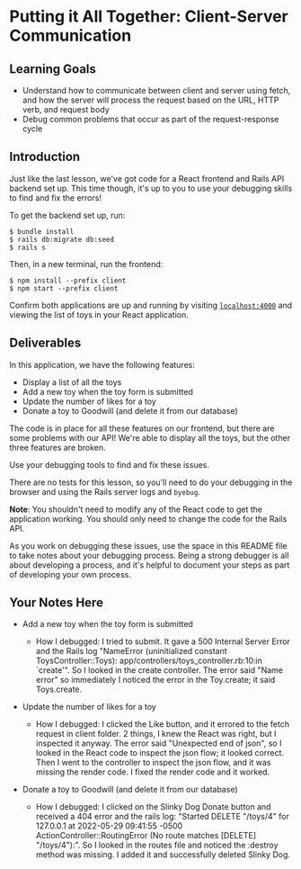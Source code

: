 # Putting it All Together: Client-Server Communication

## Learning Goals

- Understand how to communicate between client and server using fetch, and how
  the server will process the request based on the URL, HTTP verb, and request
  body
- Debug common problems that occur as part of the request-response cycle

## Introduction

Just like the last lesson, we've got code for a React frontend and Rails API
backend set up. This time though, it's up to you to use your debugging skills to
find and fix the errors!

To get the backend set up, run:

```console
$ bundle install
$ rails db:migrate db:seed
$ rails s
```

Then, in a new terminal, run the frontend:

```console
$ npm install --prefix client
$ npm start --prefix client
```

Confirm both applications are up and running by visiting
[`localhost:4000`](http://localhost:4000) and viewing the list of toys in your
React application.

## Deliverables

In this application, we have the following features:

- Display a list of all the toys
- Add a new toy when the toy form is submitted
- Update the number of likes for a toy
- Donate a toy to Goodwill (and delete it from our database)

The code is in place for all these features on our frontend, but there are some
problems with our API! We're able to display all the toys, but the other three
features are broken.

Use your debugging tools to find and fix these issues.

There are no tests for this lesson, so you'll need to do your debugging in the
browser and using the Rails server logs and `byebug`.

**Note**: You shouldn't need to modify any of the React code to get the
application working. You should only need to change the code for the Rails API.

As you work on debugging these issues, use the space in this README file to take
notes about your debugging process. Being a strong debugger is all about
developing a process, and it's helpful to document your steps as part of
developing your own process.

## Your Notes Here

- Add a new toy when the toy form is submitted

  - How I debugged:  I tried to submit.  It gave a 500 Internal Server Error and the Rails log "NameError (uninitialized constant ToysController::Toys):
  app/controllers/toys_controller.rb:10:in `create'". So I looked in the create controller.  The error said "Name error" so immediately I noticed the error in the Toy.create; it said Toys.create. 

- Update the number of likes for a toy

  - How I debugged:  I clicked the Like button, and it errored to the fetch request in client folder.  2 things, I knew the React was right, but I inspected it anyway.  The error said "Unexpected end of json", so I looked in the React code to inspect the json flow; it looked correct.  Then I went to the controller to inspect the json flow, and it was missing the render code.  I fixed the render code and it worked.

- Donate a toy to Goodwill (and delete it from our database)

  - How I debugged:  I clicked on the Slinky Dog Donate button and received a 404 error and the rails log: "Started DELETE "/toys/4" for 127.0.0.1 at 2022-05-29 09:41:55 -0500 ActionController::RoutingError (No route matches [DELETE] "/toys/4"):". So I looked in the routes file and noticed the :destroy method was missing.  I added it and successfully deleted Slinky Dog.
